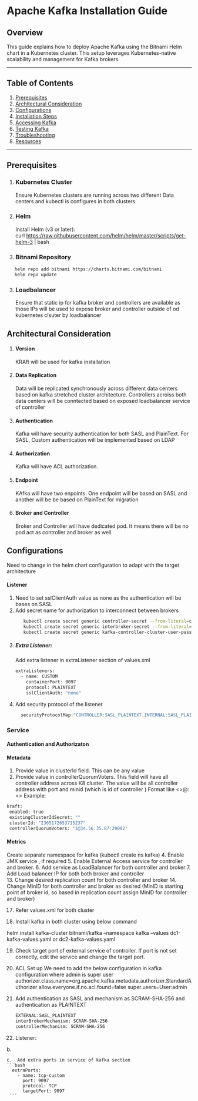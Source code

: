 # Apache Kafka Installation Guide

## Overview
This guide explains how to deploy Apache Kafka using the Bitnami Helm chart in a Kubernetes cluster. This setup leverages Kubernetes-native scalability and management for Kafka brokers.

---

## Table of Contents
1. [Prerequisites](#prerequisites)
2. [Architectural Consideration](#architectural-consideration) 
3. [Configurations](#configuration)  
4. [Installation Steps](#installation-steps)
5. [Accessing Kafka](#kafka-access)
6. [Testing Kafka](#testing-kafka)  
7. [Troubleshooting](#troubleshooting)  
8. [Resources](#resources)

---

## Prerequisites

1. ### Kubernetes Cluster  
   Ensure Kubernetes clusters are running across two different Data centers and kubectl is configures in both clusters

2. ### Helm  
   Install Helm (v3 or later):  
   curl https://raw.githubusercontent.com/helm/helm/master/scripts/get-helm-3 | bash

3. ### Bitnami Repository
```bash
   helm repo add bitnami https://charts.bitnami.com/bitnami
   helm repo update
```
3. ### Loadbalancer 
   Ensure that static ip for kafka broker and controllers are available as those IPs will be used to expose broker and controller outside of od kubernetes clsuter by loadbalancer

## Architectural Consideration
1. #### Version
   KRAft will be used for kafka installation 
2. #### Data Replication  
   Data will be replicated synchronously across different data centers based on kafka stretched cluster architecture. Controllers acroiss both data centers will be conntected based on exposed loadbalancer service of controller
3. #### Authentication
   Kafka will have security authentication for both SASL and PlainText. For SASL, Custom authentication will be implemented based on LDAP
4. #### Authorization
   Kafka will have ACL authorization.
6. #### Endpoint
   KAfka will have two enpoints. One endpoint will be based on SASL and another will be be based on PlainText for migration
7. #### Broker and Controller
   Broker and Controller will have dedicated pod. It means there will be no pod act as controller and broker as well

## Configurations
Need to change in the helm chart configuration to adapt with the target architecture
#### Listener
  1. Need to set sslClientAuth value as none as the authentication will be bases on SASL
  2. Add secret name for authorization to interconnect between brokers
      ```bash
         kubectl create secret generic controller-secret --from-literal=controller-password=admin -n kafka
         kubectl create secret generic interbroker-secret --from-literal=inter-broker-password=admin  -n kafka
         kubectl create secret generic kafka-controller-cluster-user-passwords --from-literal=client-passwords=admin --from-literal=inter-broker-password=admin --         from-literal=inter-broker-client-secret=interbroker-secret --from-literal=controller-password=admin --from-literal=controller-client-secret=controller-         secret -n kafka
      ```
   3. ##### Extra Listener:
      Add extra listener in extraListener section of values.xml
      ```bash
      extraListeners: 
        - name: CUSTOM
          containerPort: 9097
          protocol: PLAINTEXT
          sslClientAuth: "none" 
       ```
   4. Add security protocol of the listener
      ```bash
        securityProtocolMap:"CONTROLLER:SASL_PLAINTEXT,INTERNAL:SASL_PLAINTEXT,CUSTOM:PLAINTEXT,CLIENT:SASL_PLAINTEXT,EXTERNAL:SASL_PLAINTEXT,PLAINTEXT:PLAINTEXT,SSL:SSL,SASL_PLAINTEXT:SASL_PLAINTEXT,SASL_SSL:SASL_SSL" 
      ```   
### Service
#### Authentication and Authorizaton
#### Metadata
   1.	Provide value in clusterId field. This can be any value
   2.	Provide value in controllerQuorumVoters. This field will have all controller address across K8 cluster. The value will be all controller address with port and minid (which is id of controller ) Format like <<minid>>@<controller ip>:<<controller port>>
    Example:
   ```bash
  kraft:
    enabled: true
    existingClusterIdSecret: ""
    clusterId: "2365172653715237"
    controllerQuorumVoters: "1@34.56.35.87:29092"
```
#### Metrics


Create separate namespace for kafka (kubectl create ns kafka)
4.	Enable JMX service , if required
5.	Enable External Access service for controller and broker.
6.	Add service as LoadBalancer for both controller and broker
7.	Add Load balancer IP for both both broker and controller  
13.	Change desired replication count for both controller and broker
14.	Change MinID for both controller and broker as desired (MinID is starting point of broker id, so based in replication count assign MinID for controller and broker)

17.	Refer values.xml for both cluster   

18.	Install kafka in both cluster using below command 

helm install kafka-cluster bitnami/kafka –namespace kafka –values dc1-kafka-values.yaml or dc2-kafka-values.yaml

19.	Check target port of external service of controller. If port is not set correctly, edit the service and change the target port. 
20.	ACL Set up  We need to add the below configuration in kafka configuration where admin is super user
authorizer.class.name=org.apache.kafka.metadata.authorizer.StandardAuthorizer
   allow.everyone.if.no.acl.found=false
   super.users=User:admin
   
21.	Add authentication as SASL and mechanism as SCRAM-SHA-256 and authentication as PLAINTEXT
      ```bash
      EXTERNAL:SASL_PLAINTEXT
      interBrokerMechanism: SCRAM-SHA-256
      controllerMechanism: SCRAM-SHA-256
       ```
22.	Listener:

b.	

   ```
c.	Add extra ports in service of kafka section
   ```bash
     extraPorts: 
       - name: tcp-custom
         port: 9097
         protocol: TCP
         targetPort: 9097
    ```     
